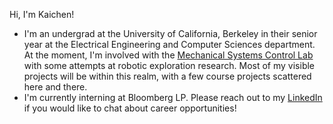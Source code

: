 <!--
**liuk22/liuk22** is a ✨ _special_ ✨ repository because its `README.md` (this file) appears on your GitHub profile.

Here are some ideas to get you started:

- 🔭 I’m currently working on ...
- 🌱 I’m currently learning ...
- 👯 I’m looking to collaborate on ...
- 🤔 I’m looking for help with ...
- 💬 Ask me about ...
- 📫 How to reach me: ...
- 😄 Pronouns: ...
- ⚡ Fun fact: ...
-->

Hi, I'm Kaichen! 

- I'm an undergrad at the University of California, Berkeley in their senior year at the Electrical Engineering and Computer Sciences department. At the moment, I'm involved with the [Mechanical Systems Control Lab](https://msc.berkeley.edu/) with some attempts at robotic exploration research. Most of my visible projects will be within this realm, with a few course projects scattered here and there. 
- I'm currently interning at Bloomberg LP. Please reach out to my [LinkedIn](linkedin.com/in/liuk22) if you would like to chat about career opportunities!

